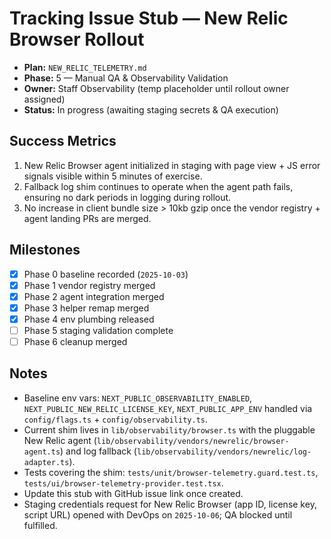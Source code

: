 # Tracking Issue Stub — New Relic Browser Rollout

- **Plan:** `NEW_RELIC_TELEMETRY.md`
- **Phase:** 5 — Manual QA & Observability Validation
- **Owner:** Staff Observability (temp placeholder until rollout owner assigned)
- **Status:** In progress (awaiting staging secrets & QA execution)

## Success Metrics

1. New Relic Browser agent initialized in staging with page view + JS error signals visible within 5 minutes of exercise.
2. Fallback log shim continues to operate when the agent path fails, ensuring no dark periods in logging during rollout.
3. No increase in client bundle size > 10kb gzip once the vendor registry + agent landing PRs are merged.

## Milestones

- [x] Phase 0 baseline recorded (`2025-10-03`)
- [x] Phase 1 vendor registry merged
- [x] Phase 2 agent integration merged
- [x] Phase 3 helper remap merged
- [x] Phase 4 env plumbing released
- [ ] Phase 5 staging validation complete
- [ ] Phase 6 cleanup merged

## Notes

- Baseline env vars: `NEXT_PUBLIC_OBSERVABILITY_ENABLED`, `NEXT_PUBLIC_NEW_RELIC_LICENSE_KEY`, `NEXT_PUBLIC_APP_ENV` handled via `config/flags.ts` + `config/observability.ts`.
- Current shim lives in `lib/observability/browser.ts` with the pluggable New Relic agent (`lib/observability/vendors/newrelic/browser-agent.ts`) and log fallback (`lib/observability/vendors/newrelic/log-adapter.ts`).
- Tests covering the shim: `tests/unit/browser-telemetry.guard.test.ts`, `tests/ui/browser-telemetry-provider.test.tsx`.
- Update this stub with GitHub issue link once created.
- Staging credentials request for New Relic Browser (app ID, license key, script URL) opened with DevOps on `2025-10-06`; QA blocked until fulfilled.

